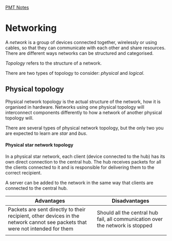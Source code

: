 [PMT Notes](https://www.physicsandmathstutor.com/pdf-pages/?pdf=https%3A%2F%2Fpmt.physicsandmathstutor.com%2Fdownload%2FComputer-Science%2FA-level%2FNotes%2FAQA%2F09-Fundamentals-of-Communication-and-Networking%2FAdvanced%2F9.2.%20Networking%20-%20Advanced.pdf)

# Networking

A *network* is a group of devices connected together, wirelessly or using cables, so that they can communicate with each other and share resources. There are different ways networks can be structured and categorised.

*Topology* refers to the structure of a network.

There are two types of topology to consider: *physical* and *logical*.

## Physical topology

Physical network topology is the actual structure of the network, how it is organised in hardware. Networks using one physical topology will interconnect components differently to how a network of another physical topology will.

There are several types of physical network topology, but the only two you are expected to learn are *star* and *bus*.

#### Physical star network topology

In a physical star network, each client (device connected to the hub) has its own direct connection to the central hub. The hub receives packets for all the clients connected to it and is responsible for delivering them to the correct recipient.

A server can be added to the network in the same way that clients are connected to the central hub.

| **Advantages**                                                                                                                | **Disadvantages**                                                              |
| ----------------------------------------------------------------------------------------------------------------------------- | ------------------------------------------------------------------------------ |
| Packets are sent directly to their recipient, other devices in the network cannot see packets that were not intended for them | Should all the central hub fail, all communication over the network is stopped |
|                                                                                                                               |                                                                                |












